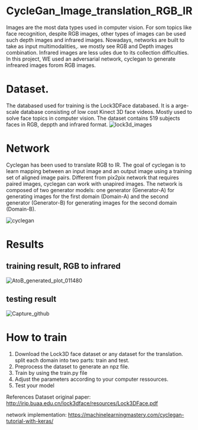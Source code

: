 # CycleGan_Image_translation_RGB_IR
Images are the most data types used in computer vision. For som topics like face recognition, despite RGB images, other types of images can be used such depth images and infrared images. Nowadays, networks are built to take as input multimodalities,. we mostly see RGB and Depth images combination. Infrared images are less udes due to its collection difficulties. In this project, WE used an adversarial network, cyclegan to generate infreared images forom RGB images.

# Dataset.
The databased used for training is the Lock3DFace databased. It is a arge-scale database consisting of low cost Kinect 3D face videos. Mostly used to solve face topics in computer vision. The dataset contains 519 subjects faces in RGB, deppth and infrared format.
![lock3d_images](https://user-images.githubusercontent.com/48753146/150793755-72da2ffd-1f12-43a7-aaf5-dd6bd3ec9f50.PNG)

# Network
Cyclegan has been  used to translate RGB to IR. The goal of cyclegan is to learn mapping between an input image and an output image using a training set of aligned image pairs. Different from pix2pix network that requires paired images, cyclegan can work with unapired images. The network is composed of two generator models: one generator (Generator-A) for generating images for the first domain (Domain-A) and the second generator (Generator-B) for generating images for the second domain (Domain-B).

![cyclegan](https://user-images.githubusercontent.com/48753146/150794789-2bdd8ef8-7bbe-40b3-ad9c-93cba71b7a78.png)

# Results

## training result, RGB to infrared
![AtoB_generated_plot_011480](https://user-images.githubusercontent.com/48753146/150796370-6169d282-7886-445f-a03c-66102cf7c23d.png)

## testing result
![Capture_github](https://user-images.githubusercontent.com/48753146/150797842-5ea65d10-8daa-403d-a58f-1e60e9d8a651.PNG)

# How to train
1. Download the Lock3D face dataset or any dataset for the translation. split each domain into two parts: train and test.
2. Preprocess the dataset to generate an npz file.
3. Train by using the train.py file
4. Adjust the parameters according to your computer ressources.
5. Test your model



References
Dataset original paper: http://irip.buaa.edu.cn/lock3dface/resources/Lock3DFace.pdf

network implementation: https://machinelearningmastery.com/cyclegan-tutorial-with-keras/
